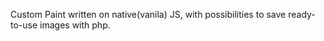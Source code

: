 Custom Paint written on native(vanila) JS, with possibilities to save ready-to-use images with php.
